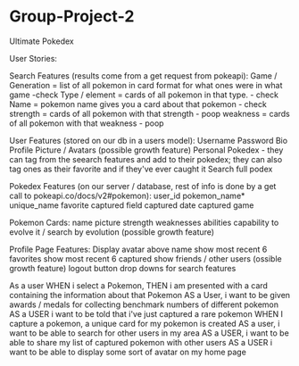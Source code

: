 # Group-Project-2

Ultimate Pokedex

User Stories:

Search Features (results come from a get request from pokeapi):
    Game / Generation = list of all pokemon in card format for what ones were in what game -check
    Type / element = cards of all pokemon in that type.  - check
    Name = pokemon name gives you a card about that pokemon - check
    strength = cards of all pokemon with that strength - poop
    weakness = cards of all pokemon with that weakness - poop


User Features (stored on our db in a users model):
    Username
    Password
    Bio
    Profile Picture / Avatars (possible growth feature)
    Personal Pokedex - they can tag from the seearch features and add to their pokedex; they can also tag ones as their favorite and if they've ever caught it
    Search full podex


Pokedex Features (on our server / database, rest of info is done by a get call to pokeapi.co/docs/v2#pokemon):
    user_id
    pokemon_name*
    unique_name
    favorite
    captured field
    captured date
    captured game


Pokemon Cards:
    name
    picture
    strength
    weaknesses
    abilities
    capability to evolve it / search by evolution (possible growth feature)


Profile Page Features:
    Display avatar above name
    show most recent 6 favorites
    show most recent 6 captured
    show friends / other users (ossible growth feature)
    logout button
    drop downs for search features



As a user WHEN i select a Pokemon, THEN i am presented with a card containing the information about that Pokemon
AS a User, i want to be given awards / medals for collecting benchmark numbers of different pokemon
AS a USER i want to be told that i've just captured a rare pokemon
WHEN I capture a pokemon, a unique card for my pokemon is created
AS a user, i want to be able to search for other users in my area
AS a USER, i want to be able to share my list of captured pokemon with other users
AS a USER i want to be able to display some sort of avatar on my home page


